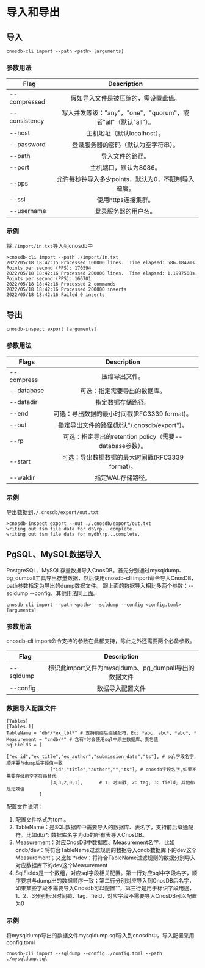 # 导入和导出

## 导入

```
cnosdb-cli import --path <path> [arguments]
```

### 参数用法

|          Flag |                         Description                          |
|--------------| :----------------------------------------------------------: |
|  --compressed |             假如导入文件是被压缩的，需设置此值。             |
| --consistency | 写入并发等级："any"，"one"，"quorum"，或者"all"（默认"all"）。 |
|        --host |                 主机地址（默认localhost）。                  |
|    --password |             登录服务器的密码（默认为空字符串）。             |
|        --path |                       导入文件的路径。                       |
|        --port |                    主机端口，默认为8086。                    |
|         --pps |     允许每秒钟导入多少points，默认为0，不限制导入速度。      |
|         --ssl |                     使用https连接集群。                      |
|    --username |                     登录服务器的用户名。                     |

### 示例
将`./import/in.txt`导入到cnosdb中
```
>cnosdb-cli import --path ./import/in.txt
2022/05/18 18:42:15 Processed 100000 lines.  Time elapsed: 586.1847ms.  Points per second (PPS): 170594
2022/05/18 18:42:16 Processed 200000 lines.  Time elapsed: 1.1997508s.  Points per second (PPS): 166701
2022/05/18 18:42:16 Processed 2 commands
2022/05/18 18:42:16 Processed 200000 inserts
2022/05/18 18:42:16 Failed 0 inserts
```

## 导出

```
cnosdb-inspect export [arguments]
```

### 参数用法

|      Flags |                       Description                        |
|-----------| :------------------------------------------------------: |
| --compress |                      压缩导出文件。                      |
| --database |               可选：指定需要导出的数据库。               |
|  --datadir |                    指定数据存储路径。                    |
|      --end |       可选：导出数据的最小时间戳(RFC3339 format)。       |
|      --out |       指定导出文件的路径(默认"/.cnosdb/export")。        |
|       --rp | 可选：指定导出的retention policy（需要--database参数）。 |
|    --start |     可选：导出数据数据的最大时间戳(RFC3339 format)。     |
|   --waldir |                    指定WAL存储路径。                     |

### 示例
导出数据到`./.cnosdb/export/out.txt`
```
>cnosdb-inspect export --out ./.cnosdb/export/out.txt
writing out tsm file data for db\rp...complete.
writing out tsm file data for mydb\rp...complete.
```

## PgSQL、MySQL数据导入
PostgreSQL、MySQL存量数据导入CnosDB。首先分别通过mysqldump、pg_dumpall工具导出存量数据，然后使用cnosdb-cli import命令导入CnosDB， path参数指定为导出的dump数据文件。 跟上面的数据导入相比多两个参数：--sqldump --config，其他用法同上面。

```
cnosdb-cli import --path <path> --sqldump --config <config.toml> [arguments]
```

### 参数用法
cnosdb-cli import命令支持的参数在此都支持，除此之外还需要两个必备参数。

|          Flag |             Description                          |
|-----------| :----------------------------------------------------------: |
| --sqldump |标识此import文件为mysqldump、pg_dumpall导出的数据文件   |
| --config   | 数据导入配置文件 |

### 数据导入配置文件
```
[Tables]
[Tables.1]
TableName = "db*/*ex_tbl*" # 支持前缀后缀通配符，Ex: *abc, abc*, *abc*, *
Measurement = "cndb/*" # 含有*时会使用sql中原生数据库、表名值
SqlFields = [
                ["ex_id","ex_title","ex_author","submission_date","ts"], # sql字段名字，顺序要与dump后字段值一致
                ["id","title","author","","ts"], # cnosdb字段名字,如果不需要存储用空字符串替代
                [3,3,2,0,1],      # 1: 时间戳, 2: tag; 3: field; 其他都是无效值
            ]
```
配置文件说明：
1. 配置文件格式为toml。
2. TableName：是SQL数据库中需要导入的数据库、表名字，支持前后缀通配符。比如db/*: 数据库名字为db的所有表导入CnosDB。
3. Measurement：对应CnosDB中数据库、Measurement名字，比如cndb/dev：将符合TableName过滤规则的数据导入cndb数据库下的dev这个Measurement；又比如 */dev：将符合TableName过滤规则的数据分别导入对应数据库下的dev这个Measurement
4. SqlFields是一个数组，对应sql字段相关配置。第一行对应sql中字段名字，顺序要求与dump出的数据顺序一致；第二行分别对应导入到CnosDB后名字，如果某些字段不需要导入Cnosdb可以配置“”，第三行是用于标识字段用途，1、2、3分别标识时间戳、tag、field，对应字段不需要导入CnosDB可以配置为0

### 示例
将mysqldump导出的数据文件mysqldump.sql导入到cnosdb中，导入配置采用config.toml
```
cnosdb-cli import --sqldump --config ./config.toml --path ./mysqldump.sql 
```